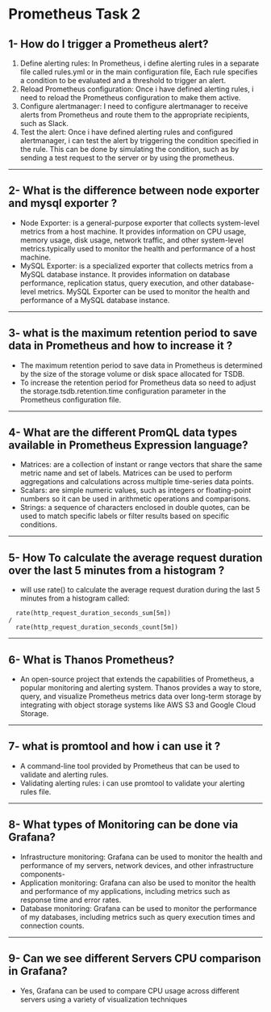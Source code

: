 # Prometheus Task 2
## 1- How do I trigger a Prometheus alert?
1. Define alerting rules: In Prometheus, i define alerting rules in a separate file called rules.yml or in the main configuration file, Each rule specifies a condition to be evaluated and a threshold to trigger an alert.
2. Reload Prometheus configuration: Once i have defined alerting rules, i need to reload the Prometheus configuration to make them active.
3. Configure alertmanager: I need to configure alertmanager to receive alerts from Prometheus and route them to the appropriate recipients, such as Slack.
4. Test the alert: Once i have defined alerting rules and configured alertmanager, i can test the alert by triggering the condition specified in the rule. This can be done by simulating the condition, such as by sending a test request to the server or by using the prometheus.
-----------------------------------------------
## 2- What is the difference between node exporter and mysql exporter ?
- Node Exporter: is a general-purpose exporter that collects system-level metrics from a host machine. It provides information on CPU usage, memory usage, disk usage, network traffic, and other system-level metrics.typically used to monitor the health and performance of a host machine.
- MySQL Exporter: is a specialized exporter that collects metrics from a MySQL database instance. It provides information on database performance, replication status, query execution, and other database-level metrics. MySQL Exporter can be used to monitor the health and performance of a MySQL database instance.
- ---------------------------------------
## 3- what is the maximum retention period to save data in Prometheus and how to increase it ?
- The maximum retention period to save data in Prometheus is determined by the size of the storage volume or disk space allocated for TSDB.
- To increase the retention period for Prometheus data so need to adjust the storage.tsdb.retention.time configuration parameter in the Prometheus configuration file.
----------------------------------------------------------------------------------
## 4- What are the different PromQL data types available in Prometheus Expression language?
- Matrices: are a collection of instant or range vectors that share the same metric name and set of labels. Matrices can be used to perform aggregations and calculations across multiple time-series data points.
- Scalars: are simple numeric values, such as integers or floating-point numbers so it can be used in arithmetic operations and comparisons.
- Strings: a sequence of characters enclosed in double quotes, can be used to match specific labels or filter results based on specific conditions.
------------------------------------------------------------------
## 5- How To calculate the average request duration over the last 5 minutes from a histogram ?
- will use rate() to calculate the average request duration during the last 5 minutes from a histogram called:
```
  rate(http_request_duration_seconds_sum[5m])
/
  rate(http_request_duration_seconds_count[5m])
```
-------------------------------------
## 6- What is Thanos Prometheus?
- An open-source project that extends the capabilities of Prometheus, a popular monitoring and alerting system. Thanos provides a way to store, query, and visualize Prometheus metrics data over long-term storage by integrating with object storage systems like AWS S3 and Google Cloud Storage.
- --------------------------
## 7- what is promtool and how i can use it ?
- A command-line tool provided by Prometheus that can be used to validate and alerting rules.
- Validating alerting rules: i can use promtool to validate your alerting rules file.
---------------------------------------
## 8- What types of Monitoring can be done via Grafana?
- Infrastructure monitoring: Grafana can be used to monitor the health and performance of my servers, network devices, and other infrastructure components-
- Application monitoring: Grafana can also be used to monitor the health and performance of my applications, including metrics such as response time and error rates.
- Database monitoring: Grafana can be used to monitor the performance of my databases, including metrics such as query execution times and connection counts.
---------------------------------------------------------
## 9- Can we see different Servers CPU comparison in Grafana?
- Yes, Grafana can be used to compare CPU usage across different servers using a variety of visualization techniques
